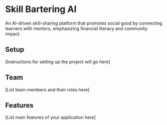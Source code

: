 # Skill Bartering AI

An AI-driven skill-sharing platform that promotes social good by connecting learners with mentors, emphasizing financial literacy and community impact.

## Setup

[Instructions for setting up the project will go here]

## Team

[List team members and their roles here]

## Features

[List main features of your application here]
